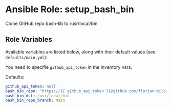 # Ansible Role: setup_bash_bin
Clone GitHub repo bash-lib to /usr/local/bin

## Role Variables
Available variables are listed below, along with their default values (see `defaults/main.yml`):

You need to specifie `github_api_token` in the inventory vars.

Defaults:
 ```yaml
github_api_token: null
bash_bin_repo: "https://{{ github_api_token }}@github.com/florian-hild/bash-bin.git"
bash_bin_dst: /usr/local/bin
bash_bin_repo_branch: main
 ```

